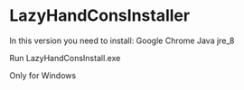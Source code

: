 # LazyHandConsInstaller

In this version you need to install:
Google Chrome
Java jre_8

Run LazyHandConsInstall.exe

Only for Windows 
